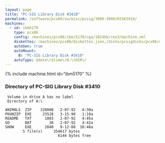 ```yaml
---
layout: page
title: "PC-SIG Library Disk #3410"
permalink: /software/pcx86/sw/misc/pcsig/3000-3999/DISK3410/
machines:
  - id: ibm5170
    type: pcx86
    config: /machines/pcx86/ibm/5170/cga/1024kb/rev3/machine.xml
    diskettes: /machines/pcx86/diskettes.json,/disks/pcsigdisks/pcx86/diskettes.json
    autoGen: true
    autoMount:
      B: "PC-SIG Library Disk #3410"
    autoType: $date\r$time\rB:\rDIR\r
---
```


{% include machine.html id="ibm5170" %}

### Directory of PC-SIG Library Disk #3410

     Volume in drive A has no label
     Directory of A:\

    ANIMALS  ZIP    328008   2-07-92   4:30a
    PKUNZIP  EXE     23528   3-15-90   1:10a
    README   TXT      1003   2-07-92   4:45a
    GO       BAT        38   2-07-92   4:42a
    SHOW     EXE      2040   9-12-88  10:48a
            5 file(s)     354617 bytes
                            6144 bytes free
